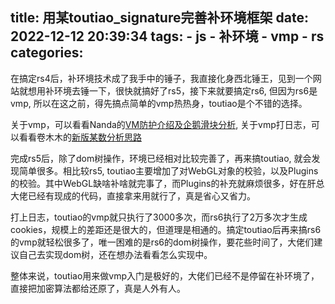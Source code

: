 title: 用某toutiao_signature完善补环境框架
date: 2022-12-12 20:39:34
tags:
    - js
    - 补环境
    - vmp
    - rs
categories:
---
在搞定rs4后，补环境技术成了我手中的锤子，我直接化身西北锤王，见到一个网站就想用补环境去锤一下，很快就搞好了rs5，接下来就要搞定rs6, 但因为rs6是vmp, 所以在这之前，得先搞点简单的vmp热热身，toutiao是个不错的选择。

关于vmp，可以看看Nanda的[VM防护介绍及企鹅滑块分析](https://mp.weixin.qq.com/s/C8gB-D6EUliPXoMgjk0Bag), 关于vmp打日志，可以看看卷木木的[新版某数分析思路](https://mp.weixin.qq.com/s/NmaNND6Up1k_xnovtexgCg)

完成rs5后，除了dom树操作，环境已经相对比较完善了，再来搞toutiao,  就会发现简单很多。相比较rs5, toutiao主要增加了对WebGL对象的校验，以及Plugins的校验。其中WebGL缺啥补啥就完事了，而Plugins的补充就麻烦很多，好在肝总大佬已经有现成的代码，直接拿来用就行了，真是省心又省力。

打上日志，toutiao的vmp就只执行了3000多次，而rs6执行了2万多次才生成cookies，规模上的差距还是很大的，但道理是相通的。搞定toutiao后再来搞rs6的vmp就轻松很多了，唯一困难的是rs6的dom树操作，要花些时间了，大佬们建议自己去实现dom树，还在想办法看看怎么实现中。

整体来说，toutiao用来做vmp入门是极好的，大佬们已经不是停留在补环境了，直接把加密算法都给还原了，真是人外有人。
